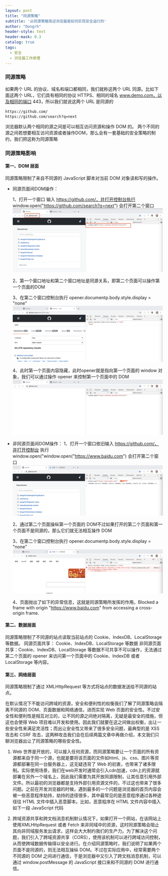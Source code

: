 ```yaml
---
layout: post
title: "同源策略"
subtitle: '从同源策略简述浏览器是如何实现安全运行的'
author: "Dongrh"
header-style: text
header-mask: 0.3
catalog: true
tags:
  - 安全
  - 浏览器工作原理
---
```



### 同源策略
如果两个 URL 的协议、域名和端口都相同，我们就称这两个 URL 同源。比如下面这两个 URL，它们具有相同的协议 HTTPS、相同的域名 www.demo.com，以及相同的端口 443，所以我们就说这两个 URL 是同源的
```
https://github.com/
https://github.com/search?q=next
```
浏览器默认两个相同的源之间是可以相互访问资源和操作 DOM 的。
两个不同的源之间若想要相互访问资源或者操作DOM，那么会有一套基础的安全策略的制约，我们把这称为同源策略


### 同源策略影响

#### 第一、DOM 层面
同源策略限制了来自不同源的 JavaScript 脚本对当前 DOM 对象读和写的操作。
- 同源页面间DOM操作：

  1、打开一个窗口 输入 https://github.com/，并打开控制台执行 window.open("https://github.com/search?q=next") 会打开第二个窗口
  ![PNG](/img/safe/1.pic_hd.jpg)

  2、第一个窗口地址和第二个窗口地址是同源关系，即第二个页面可以操作第一个页面的DOM

  3、在第二个窗口控制台执行 opener.documentp.body.style.display = "none"
  ![PNG](/img/safe/2.pic_hd.jpg)

  4、此时第一个页面内容隐藏，此时opener就是指向第一个页面的 window 对象，我们可以通过操作 opener 来控制第一个页面中的 DOM
  ![PNG](/img/safe/3.pic_hd.jpg)

- 非同源页面间DOM操作：
  1、打开一个窗口依旧输入 https://github.com/，并打开控制台 执行 window.open("window.open("https://www.baidu.com") 会打开第二个窗口
  ![PNG](/img/safe/4.pic_hd.jpg)

  2、通过第二个页面操纵第一个页面的 DOM不过如果打开的第二个页面和第一个页面不是同源的，那么它们就无法相互操作 DOM

  3、在第二个窗口控制台执行 opener.documentp.body.style.display = "none"
  ![PNG](/img/safe/5.pic_hd.jpg)

  4、页面抛出了如下的异常信息，这就是同源策略所发挥的作用。Blocked a frame with origin "https://www.baidu.com" from accessing a cross-origin frame.

#### 第二、数据层面
同源策略限制了不同源的站点读取当前站点的 Cookie、IndexDB、LocalStorage 等数据。
同源页面共享： Cookie、IndexDB、LocalStorage 等数据
非同源页面共享：Cookie、IndexDB、LocalStorage 等数据不可共享不可以操作，无法通过第二个页面的 opener 来访问第一个页面中的 Cookie、IndexDB 或者 LocalStorage 等内容。

#### 第三、网络层面
同源策略限制了通过 XMLHttpRequest 等方式将站点的数据发送给不同源的站点。

在默认情况下不能访问跨域的资源，安全和便利性的权衡我们了解了同源策略会隔离不同源的 DOM、页面数据和网络通信，进而实现 Web 页面的安全性。不过安全性和便利性是相互对立的，让不同的源之间绝对隔离，无疑是最安全的措施，但这也会使得 Web 项目难以开发和使用。因此我们就要在这之间做出权衡，出让一些安全性来满足灵活性；而出让安全性又带来了很多安全问题，最典型的是 XSS 攻击和 CSRF 攻击，这两种攻击我们会在后续两篇文章中再做介绍，本文我们只聊浏览器出让了同源策略的哪些安全性。

1. Web 世界是开放的，可以接入任何资源，而同源策略要让一个页面的所有资源都来自于同一个源，也就是要将该页面的文件如html、js、css、图片等资源都部署在同一台服务器上，这无疑违背了 Web 的初衷，也带来了诸多限制。实际使用场景，我们在web开发时通常会引入cdn加速，cdn上的资源就部署在另外一个域名上，因此我们需要为其开放同源限制，让其任意引用外部文件。所以最初的浏览器都是支持外部引用资源文件的，不过这也带来了很多问题。之前在开发浏览器的时候，遇到最多的一个问题是浏览器的首页内容会被一些恶意程序劫持，劫持的途径很多，其中最常见的是恶意程序通过各种途径往 HTML 文件中插入恶意脚本。比如，恶意程序在 HTML 文件内容中插入如下一段 JavaScript 代码


2. 跨域资源共享和跨文档消息机制默认情况下，如果打开一个网站，在该网站上使用XMLHttpRequest 或者 Fetch 来非同域中的资源，这时同源策略会阻止其向非同域服务发出请求，这样会大大制约我们的生产力。为了解决这个问题，我们引入了跨域资源共享（CORS），使用该机制可以进行跨域访问控制，从而使跨域数据传输得以安全进行。在介绍同源策略时，我们说明了如果两个页面不是同源的，则无法相互操纵 DOM。不过在实际应用中，经常需要两个不同源的 DOM 之间进行通信，于是浏览器中又引入了跨文档消息机制，可以通过 window.postMessage 的 JavaScript 接口来和不同源的 DOM 进行通信。

